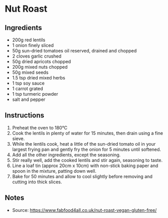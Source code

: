 # Nut Roast

## Ingredients
* 200g red lentils
* 1 onion finely sliced
* 50g sun-dried tomatoes oil reserved, drained and chopped
* 2 cloves garlic crushed
* 50g dried apricots chopped
* 200g mixed nuts chopped
* 50g mixed seeds
* 1.5 tsp dried mixed herbs
* 1 tsp soy sauce
* 1 carrot grated
* 1 tsp turmeric powder
* salt and pepper

## Instructions
1. Preheat the oven to 180°C
2. Cook the lentils in plenty of water for 15 minutes, then drain using a fine sieve.
3. While the lentils cook, heat a little of the sun-dried tomato oil in your largest frying pan and gently fry the onion for 5 minutes until softened.
4. Add all the other ingredients, except the seasoning.
5. Stir really well, add the cooked lentils and stir again, seasoning to taste.
6. Line a loaf tin (approx 20cm x 10cm) with non-stick baking paper and spoon in the mixture, patting down well.
7. Bake for 50 minutes and allow to cool slightly before removing and cutting into thick slices.

## Notes
* Source: https://www.fabfood4all.co.uk/nut-roast-vegan-gluten-free/
